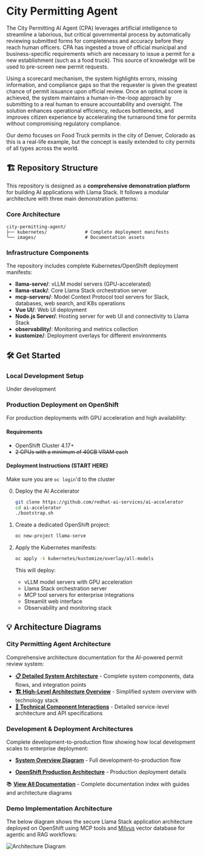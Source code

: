 # City Permitting Agent

The City Permitting AI Agent (CPA) leverages artificial intelligence to streamline a laborious, but critical governmental process by automatically reviewing submitted forms for completeness and accuracy before they reach human officers. CPA has ingested a trove of official municipal and business-specific requirements which are necessary to issue a permit for a new establishment (such as a food truck). This source of knowledge will be used to pre-screen new permit requests.

Using a scorecard mechanism, the system highlights errors, missing information, and compliance gaps so that the requester is given the greatest chance of permit issuance upon official review. Once an optimal score is achieved, the system maintains a human-in-the-loop approach by submitting to a real human to ensure accountability and oversight. The solution enhances operational efficiency, reduces bottlenecks, and improves citizen experience by accelerating the turnaround time for permits without compromising regulatory compliance.

Our demo focuses on Food Truck permits in the city of Denver, Colorado as this is a real-life example, but the concept is easily extended to city permits of all types across the world.

## 🏗️ Repository Structure

This repository is designed as a **comprehensive demonstration platform** for building AI applications with Llama Stack. It follows a modular architecture with three main demonstration patterns:

### Core Architecture

```
city-permitting-agent/
├── kubernetes/              # Complete deployment manifests
└── images/                  # Documentation assets
```

### Infrastructure Components

The repository includes complete Kubernetes/OpenShift deployment manifests:

- **llama-serve/**: vLLM model servers (GPU-accelerated)
- **llama-stack/**: Core Llama Stack orchestration server
- **mcp-servers/**: Model Context Protocol tool servers for Slack, databases, web search, and K8s operations
- **Vue UI/**: Web UI deployment
- **Node.js Server/**: Hosting server for web UI and connectivity to Llama Stack
- **observability/**: Monitoring and metrics collection
- **kustomize/**: Deployment overlays for different environments

## 🛠️ Get Started

### Local Development Setup

Under development

<!-- For local development and testing, you can run the complete Llama Stack locally using Ollama and Podman. This is perfect for development, experimentation, and learning.

#### Prerequisites

Ensure you have the following installed on your macOS system:

- **Podman** ([Install Podman](https://podman.io/docs/installation)) - Container runtime
- **Python 3.12+** - Required for Llama Stack client
- **Ollama** ([Install Ollama](https://ollama.com/download)) - Local LLM inference
- **uv** - Fast Python package manager

Verify installations:
```bash
podman --version
python3 --version
ollama --version
```

#### Step-by-Step Local Stack Setup

**1. Install and Setup Dependencies**
```bash
# Install uv package manager
pip install uv

# Install streamlit for non-containerized (faster) development
uv pip install streamlit

# Clone and setup the project
cd /path/to/city-permitting-agent
uv sync
source .venv/bin/activate
``` -->

<!-- **2. Manual Local Setup (Step-by-Step)**

See here for [source](https://github.com/opendatahub-io/llama-stack-demos/blob/main/demos/rag_agentic/frontend/build/README.md)
and more info on `llama-stack-client` [here](https://llamastack.github.io/docs/getting_started/detailed_tutorial)

```bash
# Step 0: Pull the model if you don't already have it
ollama pull llama3.2:3b

# Step 1: Create local directory for Llama Stack data (if you don't already have it)
mkdir -p ~/.llama

# Step 2: Start Ollama with the model (runs in background)
ollama run llama3.2:3b --keepalive 60m

# Step 3: Set up local (or reference remote) Llama Stack (new terminal)
INFERENCE_MODEL=llama3.2:3b uv run --with llama-stack llama stack build --template ollama --image-type venv --run
*OR*
llama-stack-client configure --endpoint http://localhost:8321 --api-key none # need to be in .venv context

# Step 4: Run Llama Stack server container (new terminal)
## Must do this from the UI repo - currently just called llama-stack (I know, it's confusing)
streamlit run llama_stack/distribution/ui/app.py
```

**2.5 Local Setup with Containers and Remote Llama Stack Endpoint**

```bash
export INFERENCE_MODEL="meta-llama/Llama-3.2-3B-Instruct" # or whatever model you are using
export LLAMA_STACK_PORT=8321
export LLAMA_STACK_ENDPOINT="https://llamastack-server-llama-serve.apps.cluster-j529f.j529f.sandbox2729.opentlc.com" # accurate for the month of Oct 2025
# Set required environment variables
export TAVILY_SEARCH_API_KEY="your-search-api-key"  # Optional for web search

make build_ui
make run_ui
```

Access the UI at: http://localhost:8501

**3. Build and Run MCP Tools Server**

Model Context Protocol (MCP) servers provide tool integration:

```bash
# Build the MCP server container
make build_mcp

# Run MCP server (provides GitHub, Slack, web search tools)
make run_mcp_container
```

**5. Test Your Local Stack**

Run a simple agent to verify everything works:

```bash
# Activate virtual environment if not already active
source .venv/bin/activate

# Run a basic agent test
python tests/scripts/0_simple_agent.py

# Run agent with RAG capabilities
python tests/scripts/1_simple_agent_with_RAG.py
```

#### Local Stack Architecture

When running locally, your stack consists of:

1. **Ollama** (Port 11434) - Serves the Llama 3.2 3B model
2. **Llama Stack Server** (Port 8321) - Orchestrates agents and tools
3. **MCP Server** (Port 8000) - Provides external tool integrations
4. **Streamlit UI** (Port 8501) - Web interface (optional)

#### Troubleshooting Local Setup

**Container Issues:**
```bash
# Check running containers
podman ps

# Check container logs
podman logs <container-name>
```

**Python Environment Issues:**
```bash
# Recreate virtual environment
rm -rf .venv
uv sync
source .venv/bin/activate
``` -->

### Production Deployment on OpenShift

For production deployments with GPU acceleration and high availability:

#### Requirements

* OpenShift Cluster 4.17+
* ~~2 GPUs with a minimum of 40GB VRAM each~~

#### Deployment Instructions (START HERE)

Make sure you are `oc login`'d to the cluster

0. Deploy the AI Accelerator
   ```bash
   git clone https://github.com/redhat-ai-services/ai-accelerator
   cd ai-accelerator
   ./bootstrap.sh
   ```

1. Create a dedicated OpenShift project:
   ```bash
   oc new-project llama-serve
   ```

2. Apply the Kubernetes manifests:
   ```bash
   oc apply -k kubernetes/kustomize/overlay/all-models
   ```
   
   This will deploy:
   - vLLM model servers with GPU acceleration
   - Llama Stack orchestration server
   - MCP tool servers for enterprise integrations
   - Streamlit web interface
   - Observability and monitoring stack

<!-- ## 🔄 Development Workflow

Once your local stack is running, you can develop and test AI applications:

### Running Demos

**A2A (Agent-to-Agent) Demo:**
```bash
# Navigate to A2A demo
cd demos/a2a_llama_stack

# Run multi-agent coordination example
python cli/multi_agent_client.py
```

**RAG Agentic Demo:**
```bash
# Navigate to RAG demo
cd demos/rag_agentic

# Start Jupyter for interactive development
jupyter notebook
```

**Evaluation and Testing:**
```bash
# Run comprehensive evaluation tests
cd tests/eval_tests
python tests.py --model-size 3B --num-tools 23

# Run specific agent tests
python tests/scripts/0_simple_agent.py
python tests/scripts/1_simple_agent_with_RAG.py
python tests/scripts/agent_with_mcp_ocp_slack.py
``` -->

<!-- ### Common Development Tasks

**Build Containers:**
```bash
make build_llamastack    # Build Llama Stack distribution
make build_mcp          # Build MCP server
make build_ui           # Build Streamlit UI

podman tag localhost/streamlit_client quay.io/jefrankl/streamlit_client:latest
podman push quay.io/jefrankl/streamlit_client:latest
oc apply -f ./kubernetes/streamlit-client/deployment.yaml
```

**Run Services:**
```bash
make run_mcp            # Run MCP server locally
make run_mcp_container  # Run MCP in container
make run_ui             # Run Streamlit UI
```

**Development Environment:**
```bash
# Restart local stack
make setup_local

# Check service status
podman ps
curl http://localhost:8321/health  # Check Llama Stack
curl http://localhost:8000/health  # Check MCP server
``` -->

## 💡 Architecture Diagrams

### City Permitting Agent Architecture
Comprehensive architecture documentation for the AI-powered permit review system:
- **[📋 Detailed System Architecture](./docs/architecture-diagram.md)** - Complete system components, data flows, and integration points
- **[🏗️ High-Level Architecture Overview](./docs/architecture-overview.md)** - Simplified system overview with technology stack
- **[🔧 Technical Component Interactions](./docs/component-diagram.md)** - Detailed service-level architecture and API specifications

### Development & Deployment Architectures
Complete development-to-production flow showing how local development scales to enterprise deployment:
- **[System Overview Diagram](./docs/system-overview-diagram.md)** - Full development-to-production flow
<!-- - **[Local Development Architecture](./docs/local-development-architecture.md)** - Local stack components and ports -->
- **[OpenShift Production Architecture](./docs/openshift-production-architecture.md)** - Production deployment details

📚 **[View All Documentation](./docs/)** - Complete documentation index with guides and architecture diagrams

### Demo Implementation Architecture
The below diagram shows the secure Llama Stack application architecture deployed on OpenShift using MCP tools and [Milvus](https://milvus.io/) vector database for agentic and RAG workflows:

![Architecture Diagram](./images/architecture-diagram.jpg)

<!-- ---

We're excited to see what you build with Llama Stack! If you have any questions or feedback, please don't hesitate to open an [issue](https://github.com/opendatahub-io/llama-stack-demos/issues). Happy building! 🎉 -->
